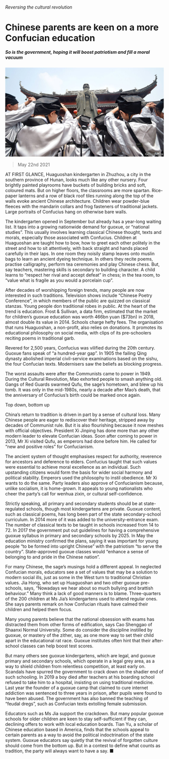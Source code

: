 ###### Reversing the cultural revolution

# Chinese parents are keen on a more Confucian education 

##### So is the government, hoping it will boost patriotism and fill a moral vacuum 

![image](images/20210522_CNP003_0.jpg) 

> May 22nd 2021 

AT FIRST GLANCE, Huaguoshan kindergarten in Zhuzhou, a city in the southern province of Hunan, looks much like any other nursery. Four brightly painted playrooms have buckets of building bricks and soft, coloured mats. But on higher floors, the classrooms are more spartan. Rice-paper lanterns and a row of black roof tiles running along the top of the walls evoke ancient Chinese architecture. Children wear powder-blue fleeces with the mandarin collars and frog fasteners of traditional jackets. Large portraits of Confucius hang on otherwise bare walls.

The kindergarten opened in September but already has a year-long waiting list. It taps into a growing nationwide demand for guoxue, or “national studies”. This usually involves learning classical Chinese thought, texts and morals, especially those associated with Confucius. Children at Huaguoshan are taught how to bow, how to greet each other politely in the street and how to sit attentively, with back straight and hands placed carefully in their laps. In one room they noisily stamp leaves onto muslin bags to learn an ancient dyeing technique. In others they recite poems, practise calligraphy, perform tea ceremonies and play Chinese chess. But, say teachers, mastering skills is secondary to building character. A child learns to “respect her rival and accept defeat” in chess; in the tea room, to “value what is fragile as you would a porcelain cup”.


After decades of worshipping foreign trends, many people are now interested in such traditions. Television shows include “Chinese Poetry Conference”, in which members of the public are quizzed on classical stanzas. Young people don traditional robes in public. At the heart of the trend is education. Frost &amp; Sullivan, a data firm, estimated that the market for children’s guoxue education was worth 466bn yuan ($73bn) in 2018, almost double its value in 2014. Schools charge hefty fees. The organisation that runs Huaguoshan, a non-profit, also relies on donations. It promotes its educational philosophy on social media, with clips of its pre-schoolers reciting poems in traditional garb.

Revered for 2,500 years, Confucius was vilified during the 20th century. Guoxue fans speak of “a hundred-year gap”. In 1905 the failing Qing dynasty abolished imperial civil-service examinations based on the sishu, the four Confucian texts. Modernisers saw the beliefs as blocking progress.

The worst assaults were after the Communists came to power in 1949. During the Cultural Revolution, Mao exhorted people to smash anything old. Gangs of Red Guards swarmed Qufu, the sage’s hometown, and blew up his tomb. It was only in the mid-1980s, nearly a decade after Mao’s death, that the anniversary of Confucius’s birth could be marked once again.

Top down, bottom up

China’s return to tradition is driven in part by a sense of cultural loss. Many Chinese people are eager to rediscover their heritage, stripped away by decades of Communist rule. But it is also flourishing because it now meshes with official objectives. President Xi Jinping has done more than any other modern leader to elevate Confucian ideas. Soon after coming to power in 2013, Mr Xi visited Qufu, as emperors had done before him. He called for “new and positive roles” for Confucianism.

The ancient system of thought emphasises respect for authority, reverence for ancestors and deference to elders. Confucius taught that such values were essential to achieve moral excellence as an individual. Such upstanding citizens would form the basis for wider social harmony and political stability. Emperors used the philosophy to instil obedience. Mr Xi wants to do the same. Party leaders also approve of Confucianism because, unlike socialism, it is home-grown. It appeals to young nationalists who cheer the party’s call for wenhua zixin, or cultural self-confidence.

Strictly speaking, all primary and secondary students should be at state-regulated schools, though most kindergartens are private. Guoxue content, such as classical poems, has long been part of the state secondary-school curriculum. In 2014 more of it was added to the university-entrance exam. The number of classical texts to be taught in schools increased from 14 to 72. In 2017 the government put out guidelines for having a comprehensive guoxue syllabus in primary and secondary schools by 2025. In May the education ministry confirmed the plans, saying it was important for young people “to be formed into upright Chinese” with the patriotism “to serve the country”. State-approved guoxue classes would “enhance a sense of belonging to and pride in the Chinese nation”.

For many Chinese, the sage’s musings hold a different appeal. In neglected Confucian morals, educators see a set of values that may be a solution to modern social ills, just as some in the West turn to traditional Christian values. Jia Hong, who set up Huaguoshan and two other guoxue pre-schools, says, “Nowadays we hear about so much bullying and brattish behaviour.” Many think a lack of good manners is to blame. Three-quarters of the 200 children at Ms Jia’s kindergartens used to attend regular ones. She says parents remark on how Confucian rituals have calmed their children and helped them focus.

Many young parents believe that the national obsession with exams has distracted them from other forms of edification, says Cao Shenggao of Shaanxi Normal University. Some do consider the discipline instilled by guoxue, or mastery of the zither, say, as one more way to set their child apart in the educational rat race. Guoxue institutes often hint that their after-school classes can help boost test scores.

But many others see guoxue kindergartens, which are legal, and guoxue primary and secondary schools, which operate in a legal grey area, as a way to shield children from relentless competition, at least early on. Scandals have spurred the government to crack down on the shadier end of such schooling. In 2019 a boy died after teachers at his boarding school refused to take him to a hospital, insisting on using traditional medicine. Last year the founder of a guoxue camp that claimed to cure internet addiction was sentenced to three years in prison, after pupils were found to have been abused. The government has also banned the teaching of “feudal dregs”, such as Confucian texts extolling female submission.

Educators such as Ms Jia support the crackdown. But many popular guoxue schools for older children are keen to stay self-sufficient if they can, declining offers to work with local education boards. Tian Yu, a scholar of Chinese education based in America, finds that the schools appeal to certain parents as a way to avoid the political indoctrination of the state system. Guoxue educators say quietly that the revival of forgotten culture should come from the bottom up. But in a contest to define what counts as tradition, the party will always want to have a say. ■

